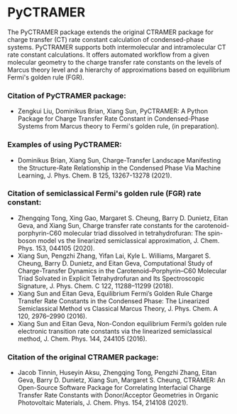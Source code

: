 # PyCTRAMER
The PyCTRAMER package extends the original CTRAMER package for charge transfer (CT) rate constant calculation of condensed-phase systems. PyCTRAMER supports both intermolecular and intramolecular CT rate constant calculations. It offers automated workflow from a given molecular geometry to the charge transfer rate constants on the levels of Marcus theory level and a hierarchy of approximations based on equilibrium Fermi's golden rule (FGR).


### Citation of PyCTRAMER package:
* Zengkui Liu, Dominikus Brian, Xiang Sun, PyCTRAMER: A Python Package for Charge Transfer Rate Constant in Condensed-Phase Systems from Marcus theory to Fermi's golden rule, (in preparation).


### Examples of using PyCTRAMER:
* Dominikus Brian, Xiang Sun, Charge-Transfer Landscape Manifesting the Structure-Rate Relationship in the Condensed Phase Via Machine Learning, J. Phys. Chem. B 125, 13267-13278 (2021).


### Citation of semiclassical Fermi's golden rule (FGR) rate constant:
* Zhengqing Tong, Xing Gao, Margaret S. Cheung, Barry D. Dunietz, Eitan Geva, and Xiang Sun, Charge transfer rate constants for the carotenoid-porphyrin-C60 molecular triad dissolved in tetrahydrofuran: The spin-boson model vs the linearized semiclassical approximation, J. Chem. Phys. 153, 044105 (2020).
* Xiang Sun, Pengzhi Zhang, Yifan Lai, Kyle L. Williams, Margaret S. Cheung, Barry D. Dunietz, and Eitan Geva, Computational Study of Charge-Transfer Dynamics in the Carotenoid–Porphyrin–C60 Molecular Triad Solvated in Explicit Tetrahydrofuran and Its Spectroscopic Signature, J. Phys. Chem. C 122, 11288–11299 (2018).
* Xiang Sun and Eitan Geva, Equilibrium Fermi’s Golden Rule Charge Transfer Rate Constants in the Condensed Phase: The Linearized Semiclassical Method vs Classical Marcus Theory, J. Phys. Chem. A 120, 2976–2990 (2016).
* Xiang Sun and Eitan Geva, Non-Condon equilibrium Fermi’s golden rule electronic transition rate constants via the linearized semiclassical method, J. Chem. Phys. 144, 244105 (2016).


### Citation of the original CTRAMER package:
* Jacob Tinnin, Huseyin Aksu, Zhengqing Tong, Pengzhi Zhang, Eitan Geva, Barry D. Dunietz, Xiang Sun, Margaret S. Cheung, CTRAMER: An Open-Source Software Package for Correlating Interfacial Charge Transfer Rate Constants with Donor/Acceptor Geometries in Organic Photovoltaic Materials, J. Chem. Phys. 154, 214108 (2021).

